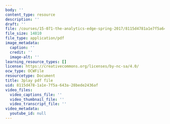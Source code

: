 ```yaml
---
body: ''
content_type: resource
description: ''
draft: ''
file: /courses/15-071-the-analytics-edge-spring-2017/8115d4781a1e7f5a643a28bede2436af_98cyATFdwIk.pdf
file_size: 14810
file_type: application/pdf
image_metadata:
  caption: ''
  credit: ''
  image-alt: ''
learning_resource_types: []
license: https://creativecommons.org/licenses/by-nc-sa/4.0/
ocw_type: OCWFile
resourcetype: Document
title: 3play pdf file
uid: 8115d478-1a1e-7f5a-643a-28bede2436af
video_files:
  video_captions_file: ''
  video_thumbnail_file: ''
  video_transcript_file: ''
video_metadata:
  youtube_id: null
---
```

